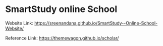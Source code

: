 # SmartStudy online School

Website Link: https://sreenandana.github.io/SmartStudy--Online-School-Website/

Reference Link: https://themewagon.github.io/scholar/
